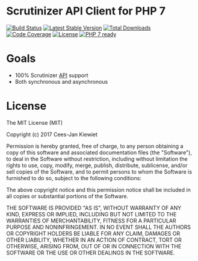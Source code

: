 # Scrutinizer API Client for PHP 7

[![Build Status](https://travis-ci.org/php-api-clients/scrutinizer.svg?branch=master)](https://travis-ci.org/php-api-clients/scrutinizer)
[![Latest Stable Version](https://poser.pugx.org/api-clients/scrutinizer/v/stable.png)](https://packagist.org/packages/api-clients/scrutinizer)
[![Total Downloads](https://poser.pugx.org/api-clients/scrutinizer/downloads.png)](https://packagist.org/packages/api-clients/scrutinizer)
[![Code Coverage](https://scrutinizer-ci.com/g/php-api-clients/scrutinizer/badges/coverage.png?b=master)](https://scrutinizer-ci.com/g/php-api-clients/scrutinizer/?branch=master)
[![License](https://poser.pugx.org/api-clients/scrutinizer/license.png)](https://packagist.org/packages/api-clients/scrutinizer)
[![PHP 7 ready](http://php7ready.timesplinter.ch/php-api-clients/scrutinizer/badge.svg)](https://travis-ci.org/php-api-clients/scrutinizer)

# Goals

* 100% Scrutinizer [API](https://scrutinizer-ci.com/docs/api/) support
* Both synchronous and asynchronous

# License

The MIT License (MIT)

Copyright (c) 2017 Cees-Jan Kiewiet

Permission is hereby granted, free of charge, to any person obtaining a copy
of this software and associated documentation files (the "Software"), to deal
in the Software without restriction, including without limitation the rights
to use, copy, modify, merge, publish, distribute, sublicense, and/or sell
copies of the Software, and to permit persons to whom the Software is
furnished to do so, subject to the following conditions:

The above copyright notice and this permission notice shall be included in all
copies or substantial portions of the Software.

THE SOFTWARE IS PROVIDED "AS IS", WITHOUT WARRANTY OF ANY KIND, EXPRESS OR
IMPLIED, INCLUDING BUT NOT LIMITED TO THE WARRANTIES OF MERCHANTABILITY,
FITNESS FOR A PARTICULAR PURPOSE AND NONINFRINGEMENT. IN NO EVENT SHALL THE
AUTHORS OR COPYRIGHT HOLDERS BE LIABLE FOR ANY CLAIM, DAMAGES OR OTHER
LIABILITY, WHETHER IN AN ACTION OF CONTRACT, TORT OR OTHERWISE, ARISING FROM,
OUT OF OR IN CONNECTION WITH THE SOFTWARE OR THE USE OR OTHER DEALINGS IN THE
SOFTWARE.
